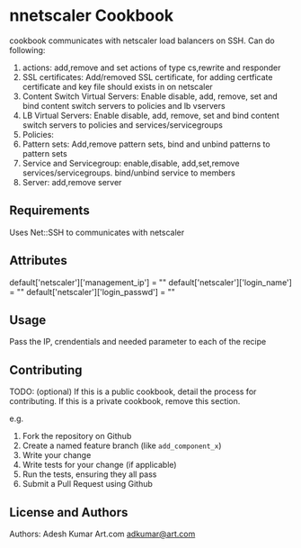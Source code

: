 nnetscaler Cookbook
======================
 cookbook communicates with netscaler load balancers on SSH.
 Can do following:
 1) actions: add,remove and set actions of type cs,rewrite and responder
 2) SSL certificates: Add/removed SSL certificate, for adding certficate certificate and key file should exists in on netscaler
 3) Content Switch Virtual Servers: Enable disable, add, remove, set and bind content switch servers to policies and lb vservers
 3) LB Virtual Servers: Enable disable, add, remove, set and bind content switch servers to policies and services/servicegroups
 5) Policies:
 6) Pattern sets: Add,remove pattern sets, bind and unbind patterns  to pattern sets
 7) Service and Servicegroup: enable,disable, add,set,remove services/servicegroups. bind/unbind service to members
 8) Server: add,remove server

Requirements
------------
Uses Net::SSH to communicates with netscaler

Attributes
----------
default['netscaler']['management_ip'] = ""
default['netscaler']['login_name'] = ""
default['netscaler']['login_passwd'] = ""

Usage
-----
Pass the IP, crendentials and needed parameter to each of the recipe

Contributing
------------
TODO: (optional) If this is a public cookbook, detail the process for contributing. If this is a private cookbook, remove this section.

e.g.
1. Fork the repository on Github
2. Create a named feature branch (like `add_component_x`)
3. Write your change
4. Write tests for your change (if applicable)
5. Run the tests, ensuring they all pass
6. Submit a Pull Request using Github

License and Authors
-------------------
Authors:
Adesh Kumar
Art.com
adkumar@art.com
